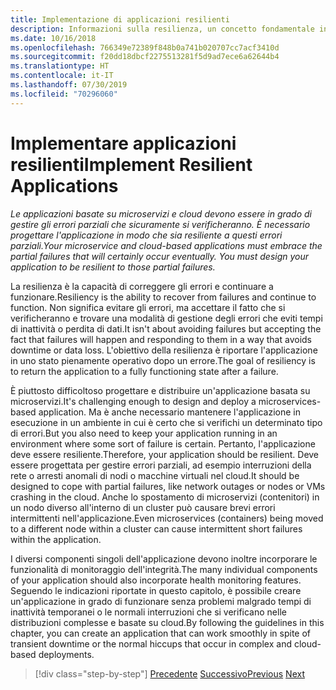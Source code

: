 ```yaml
---
title: Implementazione di applicazioni resilienti
description: Informazioni sulla resilienza, un concetto fondamentale in un'architettura di microservizi. È necessario sapere come gestire gli errori temporanei che si verificano.
ms.date: 10/16/2018
ms.openlocfilehash: 766349e72389f848b0a741b020707cc7acf3410d
ms.sourcegitcommit: f20dd18dbcf2275513281f5d9ad7ece6a62644b4
ms.translationtype: HT
ms.contentlocale: it-IT
ms.lasthandoff: 07/30/2019
ms.locfileid: "70296060"
---
```

# <a name="implement-resilient-applications"></a><span data-ttu-id="6e7d7-104">Implementare applicazioni resilienti</span><span class="sxs-lookup"><span data-stu-id="6e7d7-104">Implement Resilient Applications</span></span>

<span data-ttu-id="6e7d7-105">*Le applicazioni basate su microservizi e cloud devono essere in grado di gestire gli errori parziali che sicuramente si verificheranno. È necessario progettare l'applicazione in modo che sia resiliente a questi errori parziali.*</span><span class="sxs-lookup"><span data-stu-id="6e7d7-105">*Your microservice and cloud-based applications must embrace the partial failures that will certainly occur eventually. You must design your application to be resilient to those partial failures.*</span></span>

<span data-ttu-id="6e7d7-106">La resilienza è la capacità di correggere gli errori e continuare a funzionare.</span><span class="sxs-lookup"><span data-stu-id="6e7d7-106">Resiliency is the ability to recover from failures and continue to function.</span></span> <span data-ttu-id="6e7d7-107">Non significa evitare gli errori, ma accettare il fatto che si verificheranno e trovare una modalità di gestione degli errori che eviti tempi di inattività o perdita di dati.</span><span class="sxs-lookup"><span data-stu-id="6e7d7-107">It isn't about avoiding failures but accepting the fact that failures will happen and responding to them in a way that avoids downtime or data loss.</span></span> <span data-ttu-id="6e7d7-108">L'obiettivo della resilienza è riportare l'applicazione in uno stato pienamente operativo dopo un errore.</span><span class="sxs-lookup"><span data-stu-id="6e7d7-108">The goal of resiliency is to return the application to a fully functioning state after a failure.</span></span>

<span data-ttu-id="6e7d7-109">È piuttosto difficoltoso progettare e distribuire un'applicazione basata su microservizi.</span><span class="sxs-lookup"><span data-stu-id="6e7d7-109">It's challenging enough to design and deploy a microservices-based application.</span></span> <span data-ttu-id="6e7d7-110">Ma è anche necessario mantenere l'applicazione in esecuzione in un ambiente in cui è certo che si verifichi un determinato tipo di errori.</span><span class="sxs-lookup"><span data-stu-id="6e7d7-110">But you also need to keep your application running in an environment where some sort of failure is certain.</span></span> <span data-ttu-id="6e7d7-111">Pertanto, l'applicazione deve essere resiliente.</span><span class="sxs-lookup"><span data-stu-id="6e7d7-111">Therefore, your application should be resilient.</span></span> <span data-ttu-id="6e7d7-112">Deve essere progettata per gestire errori parziali, ad esempio interruzioni della rete o arresti anomali di nodi o macchine virtuali nel cloud.</span><span class="sxs-lookup"><span data-stu-id="6e7d7-112">It should be designed to cope with partial failures, like network outages or nodes or VMs crashing in the cloud.</span></span> <span data-ttu-id="6e7d7-113">Anche lo spostamento di microservizi (contenitori) in un nodo diverso all'interno di un cluster può causare brevi errori intermittenti nell'applicazione.</span><span class="sxs-lookup"><span data-stu-id="6e7d7-113">Even microservices (containers) being moved to a different node within a cluster can cause intermittent short failures within the application.</span></span>

<span data-ttu-id="6e7d7-114">I diversi componenti singoli dell'applicazione devono inoltre incorporare le funzionalità di monitoraggio dell'integrità.</span><span class="sxs-lookup"><span data-stu-id="6e7d7-114">The many individual components of your application should also incorporate health monitoring features.</span></span> <span data-ttu-id="6e7d7-115">Seguendo le indicazioni riportate in questo capitolo, è possibile creare un'applicazione in grado di funzionare senza problemi malgrado tempi di inattività temporanei o le normali interruzioni che si verificano nelle distribuzioni complesse e basate su cloud.</span><span class="sxs-lookup"><span data-stu-id="6e7d7-115">By following the guidelines in this chapter, you can create an application that can work smoothly in spite of transient downtime or the normal hiccups that occur in complex and cloud-based deployments.</span></span>

>[!div class="step-by-step"]
><span data-ttu-id="6e7d7-116">[Precedente](../microservice-ddd-cqrs-patterns/microservice-application-layer-implementation-web-api.md)
>[Successivo](handle-partial-failure.md)</span><span class="sxs-lookup"><span data-stu-id="6e7d7-116">[Previous](../microservice-ddd-cqrs-patterns/microservice-application-layer-implementation-web-api.md)
[Next](handle-partial-failure.md)</span></span>

